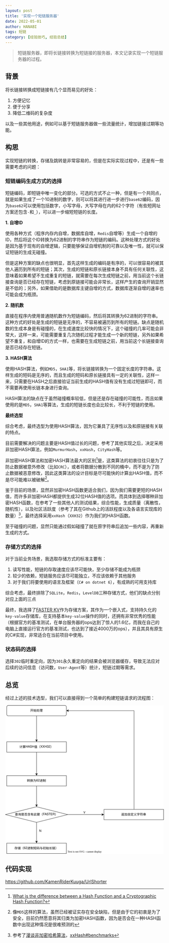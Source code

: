 ```yaml
---
layout: post
title: '实现一个短链服务器'
date: 2022-05-01
author: HANABI
tags: 短链
category: [经验技巧, 经验总结]
---
```


> 短链服务器，即将长链接转换为短链接的服务器，本文记录实现一个短链服务器的过程。

## 背景

将长链接转换成短链接有几个显而易见的好处：
1. 方便记忆
2. 便于分享
3. 降低二维码的复杂度

以及一些其他用途，例如可以基于短链服务器做一些流量统计，增加链接过期等功能。

## 构思

实现短链的转换，存储及跳转是非常容易的，但是在实际实现过程中，还是有一些需要考虑的问题：

### 短链编码生成方式的选择

短链编码，即短链中唯一变化的部分。可选的方式不止一种，但是有一个共同点，就是如果生成了一个10进制的数字，则可以将其进行进一步进行`base62`编码，因为`base62`可以使用包括数字，小写字母，大写字母在内的62个字符（有些短网址方案还包含`-`和`_`），可以进一步缩短短链的长度。

**1. 自增ID**

使用各种方式（程序内存内自增，数据库自增，`Redis`自增等）生成一个自增的ID，然后将这个ID转换为62进制的字符串作为短链的编码。这种处理方式的好处是因为基于现有的自增逻辑，只要能够保证自增机制的可靠以及唯一性，就可以保证短链的生成无碰撞。

但是这种方案的缺点也很明显，首先这样生成的编码是有序的，可以很容易的被其他人遍历到所有的短链；其次，生成的短链和原长链接本身不具有任何关联性，这意味着如果希望不生成重复的短链，就需要在每次生成短链之前，用当前这个长链接查询是否已经存在短链，考虑到原链接可能会非常长，这样产生的查询开销显然是不低的；另外，如果借助的是数据库主键自增的方式，数据库逐渐自增的速率也可能会成为瓶颈。

**2. 随机数**

直接在程序内使用普通随机数作为短链编码，然后将其转换为62进制的字符串。这种方式的好处是生成的短链是无序的，不容易被遍历到所有的短链。缺点是随机数的生成本身是有碰撞的，在生成速度比较快的情况下，这个碰撞的几率可能会非常大，这样一来，可能需要重复几次随机过程才能生成一个新的短链，另外如果希望不重复，和自增ID的方式一样，也需要在生成短链之前，用当前这个长链接查询是否已经存在短链。

**3. HASH算法**

使用HASH算法，例如`MD5`，`SHA1`等，将长链接转换为一个固定长度的字符串。这样生成的短码是无序的，而且生成的短码和原长链接具有一定的关联性，这样一来，只需要在HASH之后直接验证当前生成的HASH值有没有生成过短链即可，而不需要再使用长链本身进行查询。

HASH算法的缺点在于虽然碰撞概率较低，但是还是存在碰撞的可能性，而且如果使用的是`MD5`，`SHA1`等算法，生成的短链长度也会比较长，不利于短链的使用。

**最终选型**

综合考虑，最终选型为使用HASH算法，因为它兼具了无序性以及和原链接有关联的特点。

目前需要解决的问题主要是HASH值过长的问题，参考了其他实现之后，决定采用非加密HASH算法，例如`MurmurHash`，`xxHash`，`CityHash`等。

非加密HASH算法和加密HASH算法最大的区别[^1]是，这类算法的初衷往往只是为了防止数据被意外修改（比如`CRC`），或者将数据分散到不同的桶中，而不是为了防止数据被恶意修改，因此这类算法的设计目标是尽可能快的计算出HASH值，而不是尽可能难以被破解[^2]。

鉴于目前的场景，显然非加密HASH函数更适合我们，因为我们需要更短的HASH值，而许多非加密HASH都提供生成32位HASH值的选项。而具体到选择哪种非加密HASH函数，在参考了一些其他人的测试结果，综合性能，生成质量（离散性，随机性），以及社区活跃度（参考了其在Github上的活跃程度以及各语言实现库的数量）[^3]，最终选择采用`xxHash`（`XXH32`）作为我们的HASH函数。

至于碰撞的问题，显然只能通过假如碰撞了就在原字符串后追加一些内容，再重新生成的方式。

### 存储方式的选择

对于当前业务场景，我选取存储方式的标准主要有：
1. 读写性能，短链的存取速度应该尽可能快，至少存储不能成为瓶颈
2. 较少的依赖，短链服务应该尽可能独立，不应该依赖于其他服务
3. 对于我们将要使用的语言及框架（`C# on dotnet 6`），有成熟的可用支持库

综合考虑，最终排除了`SQLite`，`Redis`，`LevelDB`三种存储方式，他们的缺点分别对应上面的三点

最终，我选择了[FASTER KV](https://github.com/microsoft/FASTER)作为存储方案，其作为一个嵌入式，支持持久化的`key-value`存储库，在支持基本`key-value`操作的同时，还拥有非常优秀的性能（根据官方的基准测试，在单台服务器的ops达到了惊人的1.6亿，而我在自己的电脑上直接运行官方的基准测试，也达到了接近4000万的ops），并且其具有原生的C#实现，非常适合在当前项目中使用。

### 状态码的选择

选择`302`临时重定向，因为`301`永久重定向的结果会被浏览器缓存，导致无法应对后续的访问信息（访问数，`User-Agent`等）统计，短链过期等需求。

## 总览

经过上述的技术选型，我们可以直接得到一个简单的构建短链请求的流程图：

![构建短链请求流程图](/assets/img/url-shorter-1.svg)

## 代码实现

https://github.com/KamenRiderKuuga/UrlShorter



[^1]: [What is the difference between a Hash Function and a Cryptographic Hash Function?](https://security.stackexchange.com/questions/11839/what-is-the-difference-between-a-hash-function-and-a-cryptographic-hash-function)


[^2]: 像`MD5`这样的算法，虽然已经被证实存在安全缺陷，但是由于它的初衷是为了安全，目前仍然愿意将其归类为加密HASH函数，因为是否会在一种HASH函数中出现这种情况是很难预测的

[^3]: 参考了[漫谈非加密哈希算法](https://segmentfault.com/a/1190000010990136)，[xxHash#benchmarks](https://github.com/Cyan4973/xxHash#benchmarks)